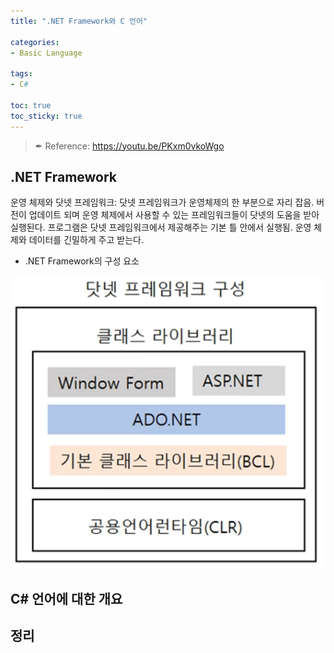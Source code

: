 ```yaml
---
title: ".NET Framework와 C 언어"

categories: 
- Basic Language

tags:
- C#

toc: true
toc_sticky: true
---
```


> ✒ Reference: <https://youtu.be/PKxm0vkoWgo>

## .NET Framework

운영 체제와 닷넷 프레임워크: 닷넷 프레임워크가 운영체제의 한 부분으로 자리 잡음. 버전이 업데이트 되며 운영 체제에서 사용할 수 있는 프레임워크들이 닷넷의 도움을 받아 실행된다. 프로그램은 닷넷 프레임워크에서 제공해주는 기본 틀 안에서 실행됨. 운영 체제와 데이터를 긴밀하게 주고 받는다.

- .NET Framework의 구성 요소

![구성요소](/assets/images/Csharp/components.png)

## C# 언어에 대한 개요

## 정리
